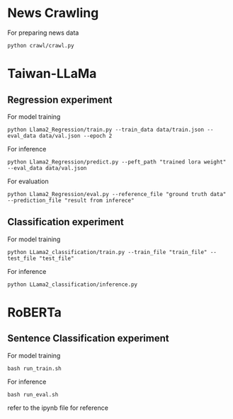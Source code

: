 # News Crawling
For preparing news data
```
python crawl/crawl.py 
```

# Taiwan-LLaMa
## Regression experiment
For model training
```
python Llama2_Regression/train.py --train_data data/train.json --eval_data data/val.json --epoch 2 
```

For inference
```
python Llama2_Regression/predict.py --peft_path "trained lora weight" --eval_data data/val.json 
```

For evaluation
```
python Llama2_Regression/eval.py --reference_file "ground truth data" --prediction_file "result from inferece"
```

## Classification experiment
For model training
```
python LLama2_classification/train.py --train_file "train_file" --test_file "test_file"
```

For inference
```
python LLama2_classification/inference.py
```

# RoBERTa
## Sentence Classification experiment
For model training
```
bash run_train.sh
```

For inference
```
bash run_eval.sh
```
refer to the ipynb file for reference
